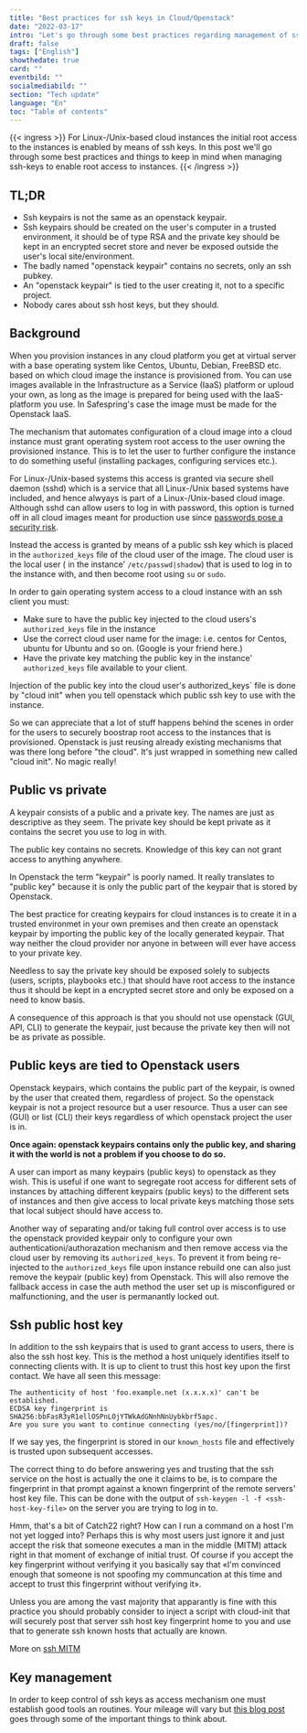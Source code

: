 ```yaml
---
title: "Best practices for ssh keys in Cloud/Openstack"
date: "2022-03-17"
intro: "Let's go through some best practices regarding management of ssh keys, and clear up common misunderstandings."
draft: false
tags: ["English"]
showthedate: true
card: ""
eventbild: ""
socialmediabild: ""
section: "Tech update"
language: "En"
toc: "Table of contents"
---
```

{{< ingress >}}
For Linux-/Unix-based cloud instances the initial root access to the instances is enabled by means of ssh keys. In this post we'll go through some best practices and things to keep in mind when managing ssh-keys to enable root access to instances. 
{{< /ingress >}}

## TL;DR

* Ssh keypairs is not the same as an openstack keypair.
* Ssh keypairs should be created on the user's computer in a trusted environment, it should be of type RSA and the private key should be kept in an encrypted secret store and never be exposed outside the user's local site/environment.
* The badly named "openstack keypair" contains no secrets, only an ssh pubkey.
* An "openstack keypair" is tied to the user creating it, not to a specific project.
* Nobody cares about ssh host keys, but they should.

## Background
When you provision instances in any cloud platform you get at virtual server
with a base operating system like Centos, Ubuntu, Debian, FreeBSD etc. based on
which cloud image the instance is provisioned from. You can use images
available in the Infrastructure as a Service (IaaS) platform or uploud your
own, as long as the image is prepared for being used with the IaaS-platform you
use. In Safespring's case the image must be made for the Openstack IaaS.

The mechanism that automates configuration of a cloud image into a cloud
instance must grant operating system root access to the user owning the
provisioned instance. This is to let the user to further configure the instance
to do something useful (installing packages, configuring services etc.).

For Linux-/Unix-based systems this access is granted via secure shell daemon
(sshd) which is a service that all Linux-/Unix based systems have included, and
hence alwyays is part of a Linux-/Unix-based cloud image. Although sshd can
allow users to log in with password, this option is turned off in all cloud
images meant for production use since [passwords pose a security risk][sshpw].

[sshpw]:https://blog.runcloud.io/why-authentication-using-ssh-public-key-is-better-than-using-password-and-how-do-they-work/

Instead the access is granted by means of a public ssh key which is placed in
the `authorized_keys` file of the cloud user of the image. The cloud user is the
local user ( in the instance'  `/etc/passwd|shadow`) that is used to log
in to the instance with, and then become root using `su` or `sudo`. 

In order to gain operating system access to a cloud instance with an ssh client 
you must:

* Make sure to have the public key injected to the cloud users's `authorized_keys` file in the instance
* Use the correct cloud user name for the image: i.e. centos for Centos, ubuntu for Ubuntu and so on. (Google is your friend here.)
* Have the private key matching the public key in the instance' `authorized_keys` file available to your client.

Injection of the public key into the cloud user's authorized_keys` file is done
by "cloud init" when you tell openstack which public ssh key to use with the
instance.

So we can appreciate that a lot of stuff happens behind the scenes in order for
the users to securely boostrap root access to the instances that is provisioned. 
Openstack is just reusing already existing mechanisms that was there long
before "the cloud". It's just wrapped in something new called "cloud init". No magic really!

## Public vs private
A keypair consists of a public and a private key. The names are just as
descriptive as they seem. The private key should be kept private as it contains
the secret you use to log in with.

The public key contains no secrets. Knowledge of this key can
not grant access to anything anywhere.

In Openstack the term "keypair" is poorly named. It really translates to
"public key" because it is only the public part of the keypair that is stored
by Openstack. 

The best practice for creating keypairs for cloud instances is to
create it in a trusted environmet in your own premises and then create an
openstack keypair by importing the public key of the locally generated keypair.
That way neither the cloud provider nor anyone in between 
will ever have access to your private key. 

Needless to say the private key should be exposed solely to subjects (users,
scripts, playbooks etc.) that should have root access to the instance thus it
should be kept in a encrypted secret store and only be exposed on a need to
know basis. 

A consequence of this approach is that you should not use openstack (GUI,
API, CLI) to generate the keypair, just because the private key then will not
be as private as possible.

## Public keys are tied to Openstack users
Openstack keypairs, which contains the public part of the keypair, is owned by
the user that created them, regardless of project. So the openstack keypair is
not a project resource but a user resource. Thus a user can see (GUI) or list
(CLI) their keys regardless of which openstack project the user is in.

**Once again: openstack keypairs contains only the public key, and sharing it
with the world is not a problem if you choose to do so.**

A user can import as many keypairs (public keys) to openstack as they wish.
This is useful if one want to segregate root access for different sets of
instances by attaching different keypairs (public keys) to the different sets
of instances and then give access to local private keys matching those sets
that local subject should have access to.

Another way of separating and/or taking full control over access is to use the
openstack provided keypair only to configure your own
authenticationi/authorazation mechanism and then remove access via the cloud
user by removing its `authorized_keys`. To prevent it from being re-injected to
the `authorized_keys` file upon instance rebuild one can also just remove the
keypair (public key) from Openstack. This will also remove the fallback
access in case the auth method the user set up is misconfigured or
malfunctioning, and the user is permanantly locked out.

## Ssh public host key
In addition to the ssh keypairs that is used to grant access to users, there is
also the ssh host key. This is the method a host uniquely identifies itself to
connecting clients with. It is up to client to trust this host key upon the first
contact. We have all seen this message:

```
The authenticity of host 'foo.example.net (x.x.x.x)' can't be established.
ECDSA key fingerprint is SHA256:bbFasR3yR1ellOSPnLOjYTWkAdGNnhNnUybkbrf5apc.
Are you sure you want to continue connecting (yes/no/[fingerprint])?
```

If we say yes, the fingerprint is stored in our `known_hosts` file and
effectively is trusted upon subsequent accesses. 

The correct thing to do before answering yes and trusting that the ssh service
on the host is actually the one it claims to be, is to compare the fingerprint
in that prompt against a known fingerprint of the remote servers' host key
file. This can be done with  the output of `ssh-keygen -l -f
<ssh-host-key-file>` on the server you are trying to log in to.

Hmm, that's a bit of Catch22 right? How can I run a command on a host I'm not
yet logged into? Perhaps this is why most users just ignore it and just accept
the risk that someone executes a man in the middle (MITM) attack right in that
moment of exchange of initial trust. Of course if you accept the key
fingerprint without verifying it you basically say that «I'm convinced enough
that someone is not spoofing my communcation at this time and accept to trust
this fingerprint without verifying it». 

Unless you are among the vast majority that apparantly is fine with this
practice you should probably consider to inject a script with cloud-init that
will securely post that server ssh host key fingerprint home to you and use that to
generate ssh known hosts that actually are known.

More on [ssh MITM][ssh-mitm]

[ssh-mitm]: https://github.com/ssh-mitm/ssh-mitm 

## Key management
In order to keep control of ssh keys as access mechanism one must establish
good tools an routines. Your mileage will vary but [this blog post][kmgmt] goes through
some of the important things to think about. 

[kmgmt]: https://www.beyondtrust.com/blog/entry/ssh-key-management-overview-6-best-practices


